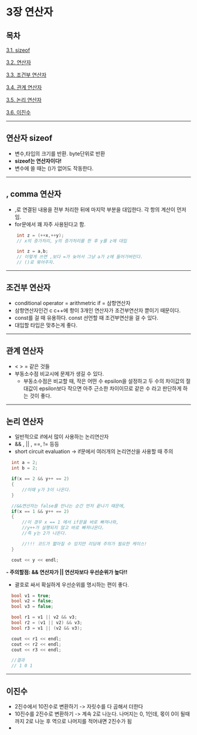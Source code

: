 # 3장 연산자

## 목차

[3.1. sizeof](#1)

[3.2. 연산자](#2)

[3.3. 조건부 연산자](#3)

[3.4. 관계 연산자](#4)

[3.5. 논리 연산자](#5)

[3.6. 이진수](#6)



********
<div id ="1"></div>

## 연산자 sizeof
- 변수,타입의 크기를 반환. byte단위로 반환
- **sizeof는 연산자이다!**
- 변수에 쓸 때는 ()가 없어도 작동한다.


********
<div id ="2"></div>

## , comma 연산자

- ,로 연결된 내용을 전부 처리한 뒤에 마지막 부분을 대입한다. 각 항의 계산이 먼저임.
- for문에서 꽤 자주 사용된다고 함.

``` c++
    int z = (++x,++y); 
    // x의 증가처리, y의 증가처리를 한 후 y를 z에 대입

    int z = a,b; 
    // 이렇게 쓰면 ,보다 =가 늦어서 그냥 a가 z에 들어가버린다. 
    // ()로 묶어주자.
  ```
  
******** 
<div id ="3"></div>

## 조건부 연산자

- conditional operator = arithmetric if = 삼항연산자
- 삼항연산자인건 c c++에 항이 3개인 연산자가 조건부연산자 뿐이기 때문이다.
- const를 걸 때 유용하다. const 선언할 때 조건부연산을 걸 수 있다.
- 대입할 타입은 맞추는게 좋다.


********
<div id ="4"></div>

## 관계 연산자

- < > = 같은 것들
- 부동소수점 비교시에 문제가 생길 수 있다.
  - 부동소수점은 비교할 때, 작은 어떤 수 epsilon을 설정하고 두 수의 차이값의 절대값이 epsilon보다 작으면 아주 근소한 차이이므로 같은 수 라고 판단하게 하는 것이 좋다.
  
********
<div id ="5"></div>

## 논리 연산자

-  일반적으로 if에서 많이 사용하는 논리연산자
-  && , || , ==, != 등등 
-  short circuit evaluation -> if문에서 여러개의 논리연산을 사용할 때 주의
  
  ``` c++
    int a = 2;
    int b = 2;

    if(x == 2 && y++ == 2)
    {
        //이때 y가 3이 나온다.
    }

    //&&연산자는 false를 만나는 순간 먼저 끝나기 때문에,
    if(x == 1 && y++ == 2)
    {
        //이 경우 x == 1 에서 if문을 바로 빠져나와,
        //y++가 실행되지 않고 바로 빠져나온다.
        //즉 y는 2가 나온다.

        //!!! 코드가 짧아질 수 있지만 리딩에 주의가 필요한 케이스!
    }

    cout << y << endl;
  ```

  **- 주의할점: && 연산자가 || 연산자보다 우선순위가 높다!!**
  - 괄호로 싸서 확실하게 우선순위를 명시하는 편이 좋다. 
  ``` c++
    bool v1 = true;
    bool v2 = false;
    bool v3 = false;

    bool r1 = v1 || v2 && v3;
    bool r2 = (v1 || v2) && v3;
    bool r3 = v1 || (v2 && v3);

    cout << r1 << endl;
    cout << r2 << endl;
    cout << r3 << endl;

    //결과 
    // 1 0 1 

  ```
********
<div id ="6"></div>

## 이진수
- 2진수에서 10진수로 변환하기 -> 자릿수를 다 곱해서 더한다
- 10진수를 2진수로 변환하기 -> 계속 2로 나눈다. 나머지는 0, 1인데, 몫이 0이 될때까지 2로 나눈 후 역으로 나머지를 적어내면 2진수가 됨
-  

